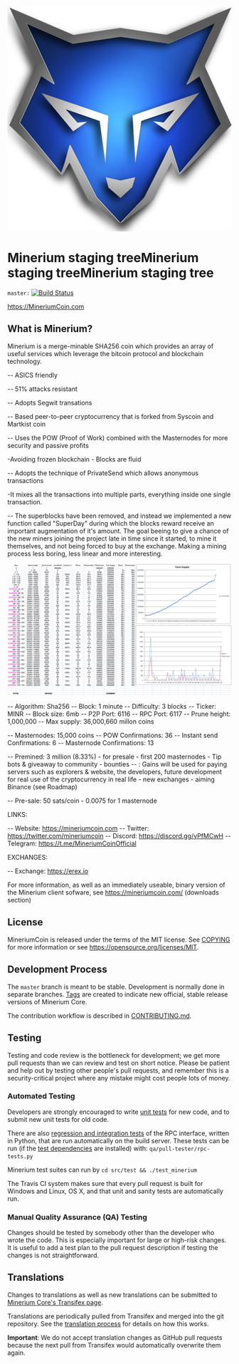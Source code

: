 ![](images/mineriumcoin.png)


Minerium staging treeMinerium staging treeMinerium staging tree 
=========================

`master:` [![Build Status](https://travis-ci.org/minerium/minerium.svg?branch=master)](https://travis-ci.org/minerium/minerium) 

https://MineriumCoin.com


What is Minerium?
----------------

Minerium is a merge-minable SHA256 coin which provides an array of useful services
which leverage the bitcoin protocol and blockchain technology.


-- ASICS friendly

-- 51% attacks resistant

-- Adopts Segwit transations

-- Based peer-to-peer cryptocurrency that is forked from Syscoin and Martkist coin

-- Uses the POW (Proof of Work) combined with the Masternodes for more security and passive profits
 
 -Avoiding frozen blockchain - Blocks are fluid

-- Adopts the technique of PrivateSend which allows anonymous transactions
 
 -It mixes all the transactions into multiple parts, everything inside one single transaction.


-- The superblocks have been removed, and instead we implemented a new function called "SuperDay" during which the blocks reward receive an important augmentation of it's amount.
    The goal beeing to give a chance of the new miners joining the project late in time since it started, to mine it themselves,        and not being forced to buy at the exchange.
    Making a mining process less boring, less linear and more interesting.

![](images/block_rewards.png)

 
-- Algorithm:        Sha256
-- Block:            1 minute
-- Difficulty:       3 blocks
-- Ticker:           MINR
-- Block size:       6mb
-- P2P Port:         6116
-- RPC Port:         6117
-- Prune height:     1,000,000
-- Max supply:       36,000,660 millon coins

-- Masternodes:         15,000 coins
-- POW Confirmations:   36
-- Instant send Confirmations: 6
-- Masternode Confirmations:   13

-- Premined: 3 million (8.33%)  - for presale - first 200 masternodes  - Tip bots &  giveaway to community - bounties
--                 : Gains will be used for paying servers  such as explorers & website, the developers, 
		    future development for real use of the cryptocurrency in real life - 
		    new exchanges - aiming Binance (see Roadmap)

-- Pre-sale: 50 sats/coin  - 0.0075 for 1 masternode




LINKS:

-- Website: https://mineriumcoin.com
-- Twitter: https://twitter.com/mineriumcoin
-- Discord: https://discord.gg/yPfMCwH
-- Telegram: https://t.me/MineriumCoinOfficial




EXCHANGES:

-- Exchange: https://erex.io








For more information, as well as an immediately useable, binary version of
the Minerium client sofware, see https://mineriumcoin.com/  (downloads section)


License
-------

MineriumCoin is released under the terms of the MIT license. See [COPYING](COPYING) for more
information or see https://opensource.org/licenses/MIT.

Development Process
-------------------

The `master` branch is meant to be stable. Development is normally done in separate branches.
[Tags](https://github.com/minerium/minerium/tags) are created to indicate new official,
stable release versions of Minerium Core.

The contribution workflow is described in [CONTRIBUTING.md](CONTRIBUTING.md).

Testing
-------

Testing and code review is the bottleneck for development; we get more pull
requests than we can review and test on short notice. Please be patient and help out by testing
other people's pull requests, and remember this is a security-critical project where any mistake might cost people
lots of money.

### Automated Testing

Developers are strongly encouraged to write [unit tests](/doc/unit-tests.md) for new code, and to
submit new unit tests for old code.

There are also [regression and integration tests](/qa) of the RPC interface, written
in Python, that are run automatically on the build server.
These tests can be run (if the [test dependencies](/qa) are installed) with: `qa/pull-tester/rpc-tests.py`

Minerium test suites can run by `cd src/test && ./test_minerium`

The Travis CI system makes sure that every pull request is built for Windows
and Linux, OS X, and that unit and sanity tests are automatically run.

### Manual Quality Assurance (QA) Testing

Changes should be tested by somebody other than the developer who wrote the
code. This is especially important for large or high-risk changes. It is useful
to add a test plan to the pull request description if testing the changes is
not straightforward.

Translations
------------

Changes to translations as well as new translations can be submitted to
[Minerium Core's Transifex page](https://www.transifex.com/projects/p/minerium/).

Translations are periodically pulled from Transifex and merged into the git repository. See the
[translation process](doc/translation_process.md) for details on how this works.

**Important**: We do not accept translation changes as GitHub pull requests because the next
pull from Transifex would automatically overwrite them again.

